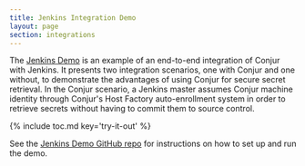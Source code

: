 ```yaml
---
title: Jenkins Integration Demo
layout: page
section: integrations
---
```


The [Jenkins Demo](https://github.com/conjur/jenkins-e2e-example) is an example
of an end-to-end integration of Conjur with Jenkins. It presents two integration
scenarios, one with Conjur and one without, to demonstrate the advantages of
using Conjur for secure secret retrieval. In the Conjur scenario, a Jenkins 
master assumes Conjur machine identity through Conjur's Host Factory 
auto-enrollment system in order to retrieve secrets without having to commit
them to source control.

{% include toc.md key='try-it-out' %}

See the [Jenkins Demo GitHub repo](https://github.com/conjur/jenkins-e2e-example)
for instructions on how to set up and run the demo.
